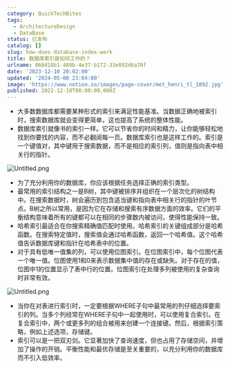 ```yaml
---
category: QuickTechBites
tags:
  - ArchitectureDesign
  - DataBase
status: 已发布
catalog: []
slug: how-does-database-index-work
title: 数据库索引是如何工作的？
urlname: 068d18b1-489b-4e37-b172-33e892d6a70f
date: '2023-12-10 20:02:00'
updated: '2024-05-08 23:04:00'
image: 'https://www.notion.so/images/page-cover/met_henri_tl_1892.jpg'
published: 2022-12-10T08:00:00.000Z
---
```

- 大多数数据库都需要某种形式的索引来满足性能基准。当数据正确地被索引时，搜索数据库就会变得更简单，这也提高了系统的整体性能。
- 数据库索引就像书的索引一样。它可以节省你的时间和精力，让你能够轻松地找到你要找的内容，而不必翻阅每一页。数据库索引也是这样工作的。索引是一个键值对，其中键用于搜索数据，而不是相应的索引列，值则是指向表中相关行的指针。

![Untitled.png](https://prod-files-secure.s3.us-west-2.amazonaws.com/5d24fe63-e567-4804-86f9-9fdc62e13082/3e87f042-644d-48ab-9a58-227f3d930d71/Untitled.png?X-Amz-Algorithm=AWS4-HMAC-SHA256&X-Amz-Content-Sha256=UNSIGNED-PAYLOAD&X-Amz-Credential=ASIAZI2LB4663YA7ZQOE%2F20250307%2Fus-west-2%2Fs3%2Faws4_request&X-Amz-Date=20250307T053906Z&X-Amz-Expires=3600&X-Amz-Security-Token=IQoJb3JpZ2luX2VjEPb%2F%2F%2F%2F%2F%2F%2F%2F%2F%2FwEaCXVzLXdlc3QtMiJHMEUCIQDJr%2Bwk1rIckLQcW8n70m43EJKmma6fz%2FrPubSxY4WYvgIgGks8je0vncUSSUJh8nNPnwG1B2cZJSsdIE94l3Fysjcq%2FwMIPxAAGgw2Mzc0MjMxODM4MDUiDPKFLf9Pr22XLabXyircA71UxZaGTuVCVlz2%2BvTpuaeZR0YFSGWgUZvEcdthx9hjwNTLiFEV8eDinYwYvq74fZKPJgKXwevohHIcOn7A%2B%2F8U5ltj%2B9j24R6SMdXTaRy601stKZUKtTtWXekqD0atEQZ5WXhcvE4pnGWKdkAgpa4PxUDUHFJyo6WXzKfdHb4hbXx%2FVnVZoEvu73OTF7n6fLj%2FAaee4NqEz5tJmS9QuYX3hQv7c5G4%2BxQZSi8DKJ%2FgSn0q2bfhWy6A5m3ihZQHGpzydySEbOGNB%2Bv8CaJ0fpc8j5KbO5aDmWKdNztU0OTP1Nr%2BnEIxtfDsWg8I5p6FM11kMX9anW4Lrq9p%2FVK8zcbW4oWOwjwfOA3tA5z1R%2Be4MfhnXwmd6hNU2xeKjBvWqaF4W013B53yOy%2FFhurjG%2F84pwuIk6CJ%2Bz7KvQNGNXASPb1QBm%2FbJv1%2FwFq3vLv97%2Bx98jurTeG9lvxrtgU%2BHKkVueCLqhi0lmvSMCFy6r8hDSUc4XwGBon8JREmDObMCLAQ1%2FHxkBDGTaZrCBMwjTmXnbY77yiHvGHnktQz5AUYVpJiesA8%2BVRo94063%2FI4rd7D8PNHlpiYGPZS8D2ZOJkeyxeUNMdKFknDr5b8wBg2IzdlkZI%2Ftxgxwo5TMMOFqr4GOqUBGJgKidoaqxK%2Fhz46I%2F1nfG1anLosjz5OAtw2I%2FAr%2Fn43828gp0NFN6GOuOpnsssXJ5eEQ9foSK0sQvNVxYjq%2FfCS0ubvCTfENCuBhwbQZrqN3TAEG%2FiWPXss4c%2BK%2Fgp%2FNfsAZe%2Fo95XNQCYY%2FwaqPW3LyQIqx%2BGrKudRYXtr9HiTWVSa0Mp6peiKi2APlKg3%2FgaBJE1vUH5DEw2In7Tp%2BzSXbwiJ&X-Amz-Signature=0d47a9fdf007179a4b2c0a2a3a816e3fea34dcb0e0b7e39f47f0d64a5243c7de&X-Amz-SignedHeaders=host&x-id=GetObject)

- 为了充分利用你的数据库，你应该根据任务选择正确的索引类型。
- 最常用的索引结构之一是B树，其中键被排序并组织在一个层次化的树结构中。在搜索数据时，树会遍历到包含适当键和指向表中相关行的指针的叶节点。B树之所以常用，是因为它在存储和搜索有序数据方面的效率。它们的平衡结构意味着所有的键都可以在相同的步骤数内被访问，使得性能保持一致。
- 哈希索引最适合在你搜索精确值匹配时使用。哈希索引的关键组成部分是哈希函数。在搜索特定值时，搜索值会通过哈希函数，返回一个哈希值。这个哈希值告诉数据库键和指针在哈希表中的位置。
- 对于具有低唯一值集的列，可以使用位图索引。在位图索引中，每个位图代表一个唯一值。位图使用1和0来表示数据集中值的存在或缺失。对于存在的值，位图中1的位置显示了表中行的位置。位图索引在处理多列被使用的复杂查询时非常有效。

![Untitled.png](https://prod-files-secure.s3.us-west-2.amazonaws.com/5d24fe63-e567-4804-86f9-9fdc62e13082/25e88b4a-737d-484e-85cc-b7fe2444aa3c/Untitled.png?X-Amz-Algorithm=AWS4-HMAC-SHA256&X-Amz-Content-Sha256=UNSIGNED-PAYLOAD&X-Amz-Credential=ASIAZI2LB4663YA7ZQOE%2F20250307%2Fus-west-2%2Fs3%2Faws4_request&X-Amz-Date=20250307T053906Z&X-Amz-Expires=3600&X-Amz-Security-Token=IQoJb3JpZ2luX2VjEPb%2F%2F%2F%2F%2F%2F%2F%2F%2F%2FwEaCXVzLXdlc3QtMiJHMEUCIQDJr%2Bwk1rIckLQcW8n70m43EJKmma6fz%2FrPubSxY4WYvgIgGks8je0vncUSSUJh8nNPnwG1B2cZJSsdIE94l3Fysjcq%2FwMIPxAAGgw2Mzc0MjMxODM4MDUiDPKFLf9Pr22XLabXyircA71UxZaGTuVCVlz2%2BvTpuaeZR0YFSGWgUZvEcdthx9hjwNTLiFEV8eDinYwYvq74fZKPJgKXwevohHIcOn7A%2B%2F8U5ltj%2B9j24R6SMdXTaRy601stKZUKtTtWXekqD0atEQZ5WXhcvE4pnGWKdkAgpa4PxUDUHFJyo6WXzKfdHb4hbXx%2FVnVZoEvu73OTF7n6fLj%2FAaee4NqEz5tJmS9QuYX3hQv7c5G4%2BxQZSi8DKJ%2FgSn0q2bfhWy6A5m3ihZQHGpzydySEbOGNB%2Bv8CaJ0fpc8j5KbO5aDmWKdNztU0OTP1Nr%2BnEIxtfDsWg8I5p6FM11kMX9anW4Lrq9p%2FVK8zcbW4oWOwjwfOA3tA5z1R%2Be4MfhnXwmd6hNU2xeKjBvWqaF4W013B53yOy%2FFhurjG%2F84pwuIk6CJ%2Bz7KvQNGNXASPb1QBm%2FbJv1%2FwFq3vLv97%2Bx98jurTeG9lvxrtgU%2BHKkVueCLqhi0lmvSMCFy6r8hDSUc4XwGBon8JREmDObMCLAQ1%2FHxkBDGTaZrCBMwjTmXnbY77yiHvGHnktQz5AUYVpJiesA8%2BVRo94063%2FI4rd7D8PNHlpiYGPZS8D2ZOJkeyxeUNMdKFknDr5b8wBg2IzdlkZI%2Ftxgxwo5TMMOFqr4GOqUBGJgKidoaqxK%2Fhz46I%2F1nfG1anLosjz5OAtw2I%2FAr%2Fn43828gp0NFN6GOuOpnsssXJ5eEQ9foSK0sQvNVxYjq%2FfCS0ubvCTfENCuBhwbQZrqN3TAEG%2FiWPXss4c%2BK%2Fgp%2FNfsAZe%2Fo95XNQCYY%2FwaqPW3LyQIqx%2BGrKudRYXtr9HiTWVSa0Mp6peiKi2APlKg3%2FgaBJE1vUH5DEw2In7Tp%2BzSXbwiJ&X-Amz-Signature=d02aedd00d7a49ef29e4fc0cae3705b56f414fe6c1eed261ffd2cdcb0a813540&X-Amz-SignedHeaders=host&x-id=GetObject)

- 当你在对表进行索引时，一定要根据WHERE子句中最常用的列仔细选择要索引的列。当多个列经常在WHERE子句中一起使用时，可以使用复合索引。在复合索引中，两个或更多列的组合被用来创建一个连接键。然后，根据索引策略，例如上述选项，存储键。
- 索引可以是一把双刃剑。它显著加快了查询速度，但也占用了存储空间，并增加了操作的开销。平衡性能和最优存储是至关重要的，以充分利用你的数据库而不引入低效率。
